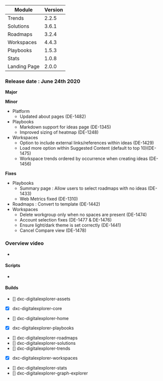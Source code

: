|Module|Version|
|---|---|
|Trends | 2.2.5
|Solutions | 3.6.1
|Roadmaps | 3.2.4
|Workspaces | 4.4.3
|Playbooks |1.5.3
|Stats| 1.0.8
|Landing Page | 2.0.0


### Release date : June 24th 2020

**Major**

**Minor**
- Platform
  - Updated about pages (DE-1482)
- Playbooks 
  - Markdown support for ideas page (DE-1345)
  - Improved sizing of heatmap (DE-1248)
- Workspaces
  - Option to include external links/references within ideas (DE-1429)
  - Load more option within Suggested Content (default to top 10)(DE-1475)
  - Workspace trends ordered by occurrence when creating ideas (DE-1456)

**Fixes**
- Playbooks 
  - Summary page : Allow users to select roadmaps with no ideas (DE-1433)
  - Web Metrics fixed (DE-1310)
- Roadmaps : Convert to template (DE-1442)
- Workspaces
  - Delete workgroup only when no spaces are present (DE-1474)
  - Account selection fixes (DE-1477 & DE-1476)
  - Ensure light/dark theme is set correctly (DE-1441)
  - Cancel Compare view (DE-1478)

### Overview video 
- 

#### Scripts
-  

#### Builds

- [] dxc-digitalexplorer-assets
- [x] dxc-digitalexplorer-core 
- [] dxc-digitalexplorer-home 
- [x] dxc-digitalexplorer-playbooks 
- [] dxc-digitalexplorer-roadmaps 
- [] dxc-digitalexplorer-solutions 
- [] dxc-digitalexplorer-trends 
- [x] dxc-digitalexplorer-workspaces  
- [] dxc-digitalexplorer-stats
- [] dxc-digitalexplorer-graph-explorer